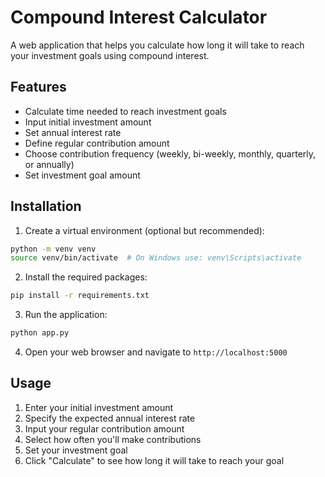 # Compound Interest Calculator

A web application that helps you calculate how long it will take to reach your investment goals using compound interest.

## Features

- Calculate time needed to reach investment goals
- Input initial investment amount
- Set annual interest rate
- Define regular contribution amount
- Choose contribution frequency (weekly, bi-weekly, monthly, quarterly, or annually)
- Set investment goal amount

## Installation

1. Create a virtual environment (optional but recommended):
```bash
python -m venv venv
source venv/bin/activate  # On Windows use: venv\Scripts\activate
```

2. Install the required packages:
```bash
pip install -r requirements.txt
```

3. Run the application:
```bash
python app.py
```

4. Open your web browser and navigate to `http://localhost:5000`

## Usage

1. Enter your initial investment amount
2. Specify the expected annual interest rate
3. Input your regular contribution amount
4. Select how often you'll make contributions
5. Set your investment goal
6. Click "Calculate" to see how long it will take to reach your goal
